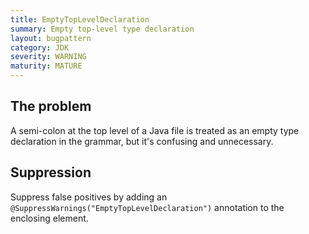 ```yaml
---
title: EmptyTopLevelDeclaration
summary: Empty top-level type declaration
layout: bugpattern
category: JDK
severity: WARNING
maturity: MATURE
---
```


<!--
*** AUTO-GENERATED, DO NOT MODIFY ***
To make changes, edit the @BugPattern annotation or the explanation in docs/bugpattern.
-->

## The problem
A semi-colon at the top level of a Java file is treated as an empty type declaration in the grammar, but it's confusing and unnecessary.

## Suppression
Suppress false positives by adding an `@SuppressWarnings("EmptyTopLevelDeclaration")` annotation to the enclosing element.
